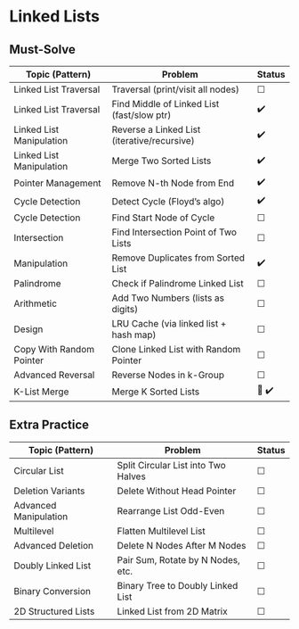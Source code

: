 # Linked Lists
## Must-Solve

| Topic (Pattern)               | Problem                                    | Status |
|-------------------------------|--------------------------------------------|--------|
| Linked List Traversal         | Traversal (print/visit all nodes)          | ☐      |
| Linked List Traversal         | Find Middle of Linked List (fast/slow ptr) | ✔️      |
| Linked List Manipulation      | Reverse a Linked List (iterative/recursive)| ✔️     |
| Linked List Manipulation      | Merge Two Sorted Lists                     | ✔️      |
| Pointer Management            | Remove N-th Node from End                  | ✔️      |
| Cycle Detection               | Detect Cycle (Floyd’s algo)                | ✔️      |
| Cycle Detection               | Find Start Node of Cycle                   | ☐      |
| Intersection                  | Find Intersection Point of Two Lists       | ☐      |
| Manipulation                  | Remove Duplicates from Sorted List         | ✔️      |
| Palindrome                    | Check if Palindrome Linked List            | ☐      |
| Arithmetic                    | Add Two Numbers (lists as digits)          | ☐      |
| Design                       | LRU Cache (via linked list + hash map)     | ☐      |
| Copy With Random Pointer      | Clone Linked List with Random Pointer      | ☐      |
| Advanced Reversal             | Reverse Nodes in k-Group                   | ☐      |
| K-List Merge                  | Merge K Sorted Lists                       | 🔁 ✔️      |

## Extra Practice

| Topic (Pattern)        | Problem                                | Status |
|------------------------|----------------------------------------|--------|
| Circular List          | Split Circular List into Two Halves    | ☐      |
| Deletion Variants      | Delete Without Head Pointer            | ☐      |
| Advanced Manipulation  | Rearrange List Odd-Even                | ☐      |
| Multilevel             | Flatten Multilevel List                 | ☐      |
| Advanced Deletion      | Delete N Nodes After M Nodes           | ☐      |
| Doubly Linked List     | Pair Sum, Rotate by N Nodes, etc.      | ☐      |
| Binary Conversion      | Binary Tree to Doubly Linked List       | ☐      |
| 2D Structured Lists    | Linked List from 2D Matrix              | ☐      |
